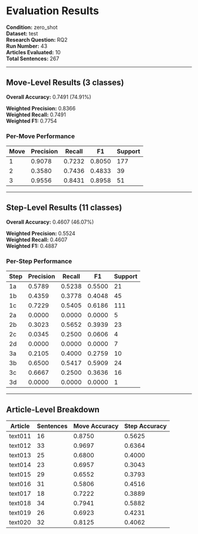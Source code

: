 # Evaluation Results

**Condition:** zero_shot  
**Dataset:** test  
**Research Question:** RQ2  
**Run Number:** 43  
**Articles Evaluated:** 10  
**Total Sentences:** 267  

---

## Move-Level Results (3 classes)

**Overall Accuracy:** 0.7491 (74.91%)  

**Weighted Precision:** 0.8366  
**Weighted Recall:** 0.7491  
**Weighted F1:** 0.7754  

### Per-Move Performance

| Move | Precision | Recall | F1 | Support |
|------|-----------|--------|----|---------|
| 1 | 0.9078 | 0.7232 | 0.8050 | 177 |
| 2 | 0.3580 | 0.7436 | 0.4833 | 39 |
| 3 | 0.9556 | 0.8431 | 0.8958 | 51 |

---

## Step-Level Results (11 classes)

**Overall Accuracy:** 0.4607 (46.07%)  

**Weighted Precision:** 0.5524  
**Weighted Recall:** 0.4607  
**Weighted F1:** 0.4887  

### Per-Step Performance

| Step | Precision | Recall | F1 | Support |
|------|-----------|--------|----|---------|
| 1a | 0.5789 | 0.5238 | 0.5500 | 21 |
| 1b | 0.4359 | 0.3778 | 0.4048 | 45 |
| 1c | 0.7229 | 0.5405 | 0.6186 | 111 |
| 2a | 0.0000 | 0.0000 | 0.0000 | 5 |
| 2b | 0.3023 | 0.5652 | 0.3939 | 23 |
| 2c | 0.0345 | 0.2500 | 0.0606 | 4 |
| 2d | 0.0000 | 0.0000 | 0.0000 | 7 |
| 3a | 0.2105 | 0.4000 | 0.2759 | 10 |
| 3b | 0.6500 | 0.5417 | 0.5909 | 24 |
| 3c | 0.6667 | 0.2500 | 0.3636 | 16 |
| 3d | 0.0000 | 0.0000 | 0.0000 | 1 |

---

## Article-Level Breakdown

| Article | Sentences | Move Accuracy | Step Accuracy |
|---------|-----------|---------------|---------------|
| text011 | 16 | 0.8750 | 0.5625 |
| text012 | 33 | 0.9697 | 0.6364 |
| text013 | 25 | 0.6800 | 0.4000 |
| text014 | 23 | 0.6957 | 0.3043 |
| text015 | 29 | 0.6552 | 0.3793 |
| text016 | 31 | 0.5806 | 0.4516 |
| text017 | 18 | 0.7222 | 0.3889 |
| text018 | 34 | 0.7941 | 0.5882 |
| text019 | 26 | 0.6923 | 0.4231 |
| text020 | 32 | 0.8125 | 0.4062 |
